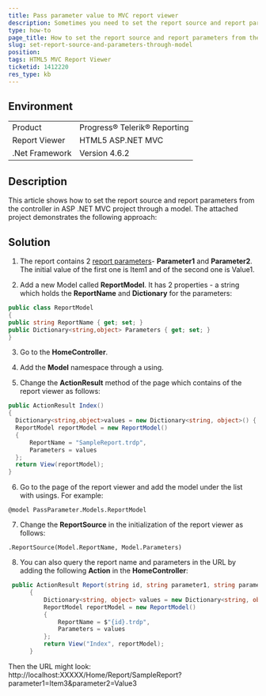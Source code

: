 ```yaml
---
title: Pass parameter value to MVC report viewer
description: Sometimes you need to set the report source and report parameters from the Home Controller or you can also query them in the URL
type: how-to
page_title: How to set the report source and report parameters from the controller in ASP .NET MVC project through a model?
slug: set-report-source-and-parameters-through-model
position: 
tags: HTML5 MVC Report Viewer
ticketid: 1412220
res_type: kb
---
```


## Environment
<table>
	<tbody>
		<tr>
			<td>Product</td>
			<td>Progress® Telerik® Reporting</td>
		</tr>
		<tr>
			<td>Report Viewer</td>
			<td>HTML5 ASP.NET MVC</td>
		</tr>
		<tr>
			<td>.Net Framework</td>
			<td>Version 4.6.2</td>
		</tr>
	</tbody>
</table>


## Description
This article shows how to set the report source and report parameters from the controller in ASP .NET MVC project through a model. The attached project demonstrates the following approach:

## Solution
1. The report contains 2 [report parameters](../designing-reports-parameters)- **Parameter1** and **Parameter2**. The initial value of the first one is Item1 and of the second one is Value1.

2. Add a new Model called **ReportModel**. It has 2 properties - a string which holds the **ReportName** and **Dictionary** for the parameters:

  ``` C#
public class ReportModel
{
  public string ReportName { get; set; }
  public Dictionary<string,object> Parameters { get; set; }
}
  ```
3. Go to the **HomeController**.

4. Add the **Model** namespace through a using.

5. Change the **ActionResult** method of the page which contains of the report viewer as follows:


  ``` C#
  public ActionResult Index()
{
    Dictionary<string,object>values = new Dictionary<string, object>() { { "Parameter1", "Item2" }, { "Parameter2", "Value2" } };
    ReportModel reportModel = new ReportModel()
    {
        ReportName = "SampleReport.trdp",
        Parameters = values
    };
    return View(reportModel);
}
  ```
6.  Go to the page of the report viewer and add the model under the list with usings. For example: 
```
@model PassParameter.Models.ReportModel
```

7. Change the **ReportSource** in the initialization of the report viewer as follows:
  ```
.ReportSource(Model.ReportName, Model.Parameters)
  ```
8. You can also query the report name and parameters in the URL by adding the following **Action** in the **HomeController**: 


  ``` C#
   public ActionResult Report(string id, string parameter1, string parameter2)
        {
            Dictionary<string, object> values = new Dictionary<string, object>() { { "Parameter1", parameter1 }, { "Parameter2", parameter2 } };
            ReportModel reportModel = new ReportModel()
            {
                ReportName = $"{id}.trdp",           
                Parameters = values
            };
            return View("Index", reportModel);
        }
  ```
  Then the URL might look: http://localhost:XXXXX/Home/Report/SampleReport?parameter1=Item3&parameter2=Value3
